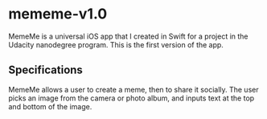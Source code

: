 # mememe-v1.0
MemeMe is a universal iOS app that I created in Swift for a project in the Udacity nanodegree program. This is the first version of the app.

## Specifications
MemeMe allows a user to create a meme, then to share it socially. The user picks an image from the camera or photo album, and inputs text at the top and bottom of the image.
